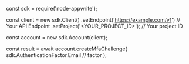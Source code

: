 const sdk = require('node-appwrite');

const client = new sdk.Client()
    .setEndpoint('https://example.com/v1') // Your API Endpoint
    .setProject('<YOUR_PROJECT_ID>'); // Your project ID

const account = new sdk.Account(client);

const result = await account.createMfaChallenge(
    sdk.AuthenticationFactor.Email // factor
);
